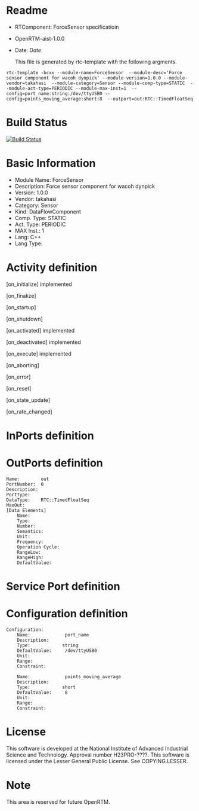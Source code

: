 Readme
============

* RTComponent: ForceSensor specificatioin
* OpenRTM-aist-1.0.0
* Date: $Date$

  This file is generated by rtc-template with the following argments.

`
   rtc-template -bcxx --module-name=ForceSensor 
   --module-desc='Force sensor component for wacoh dynpick' --module-version=1.0.0 --module-vendor=takahasi 
   --module-category=Sensor --module-comp-type=STATIC 
   --module-act-type=PERIODIC --module-max-inst=1 
   --config=port_name:string:/dev/ttyUSB0 --config=points_moving_average:short:8 
   --outport=out:RTC::TimedFloatSeq 
`

Build Status
============

[![Build Status](https://travis-ci.org/takahasi/ForceSensorRTC.svg?branch=master)](https://travis-ci.org/takahasi/ForceSensorRTC)


Basic Information
======================================================================

* Module Name: ForceSensor
* Description: Force sensor component for wacoh dynpick
* Version:     1.0.0
* Vendor:      takahasi
* Category:    Sensor
* Kind:        DataFlowComponent
* Comp. Type:  STATIC
* Act. Type:   PERIODIC
* MAX Inst.:   1
* Lang:        C++
* Lang Type:   


Activity definition
======================================================================

[on_initialize]    implemented

[on_finalize]

[on_startup]

[on_shutdown]

[on_activated]     implemented

[on_deactivated]   implemented

[on_execute]       implemented

[on_aborting]

[on_error]

[on_reset]

[on_state_update]

[on_rate_changed]

InPorts definition
======================================================================


OutPorts definition
======================================================================

	Name:        out
	PortNumber:  0
	Description: 
	PortType: 
	DataType:    RTC::TimedFloatSeq
	MaxOut: 
	[Data Elements]
		Name:
		Type:            
		Number:          
		Semantics:       
		Unit:            
		Frequency:       
		Operation Cycle: 
		RangeLow:
		RangeHigh:
		DefaultValue:


Service Port definition
======================================================================


Configuration definition
======================================================================

	Configuration:
		Name:             port_name
		Description:     
		Type:            string
		DefaultValue:     /dev/ttyUSB0
		Unit:            
		Range:           
		Constraint:      

		Name:             points_moving_average
		Description:     
		Type:            short
		DefaultValue:     8
		Unit:            
		Range:           
		Constraint:      


License
=======
This software is developed at the National Institute of Advanced
Industrial Science and Technology. Approval number H23PRO-????. This
software is licensed under the Lesser General Public License. See
COPYING.LESSER.

Note
====
This area is reserved for future OpenRTM.
